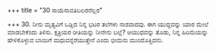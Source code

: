 +++
title = "30 ಸಾಯೆಸಾವತಿಬಲರನೆಲ್ಲರ"

+++
30. ನೀನು ಮೃತ್ಯವಿಗೆ ಒಡ್ಡಿದ ನಿನ್ನ ಭಟರ ತಲೆಗಳು ನಾಶವಾದವು. ಈಗ ಯುದ್ದವನ್ನು ಯಾರ ಮೇಲೆ ಮಾಡಬೇಕೆಂದು ತಿಳಿಸು.  ಕ್ಷತ್ರಿಯರ ರೀತಿಯನ್ನು ನೀನೇನು ಬಲ್ಲೆ? ಆಯುಧವನ್ನು ತೊಡು, ನಿನ್ನ ಹಿರಿಮೆಯನ್ನು  ಹೇಳಿಕೊಳ್ಳುವ ಬಾಯಿಗೆ ಮಧುವನ್ನೆರೆಯುತ್ತೇನೆ ಎಂದು ಭೀಮನು ಮುಂದೊತ್ತಿದನು.